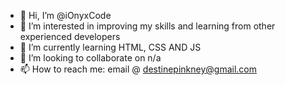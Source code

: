 - 👋 Hi, I’m @iOnyxCode
- 👀 I’m interested in improving my skills and learning from other experienced developers 
- 🌱 I’m currently learning HTML, CSS AND JS
- 💞️ I’m looking to collaborate on n/a
- 📫 How to reach me: email @ destinepinkney@gmail.com

<!---
iOnyxCode/iOnyxCode is a ✨ special ✨ repository because its `README.md` (this file) appears on your GitHub profile.
You can click the Preview link to take a look at your changes.
--->
